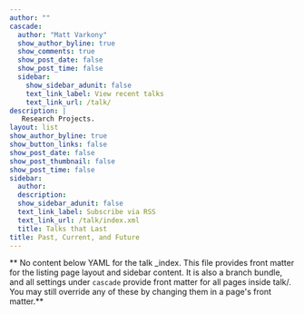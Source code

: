 ```yaml
---
author: "" 
cascade:
  author: "Matt Varkony"
  show_author_byline: true
  show_comments: true
  show_post_date: false
  show_post_time: false
  sidebar:
    show_sidebar_adunit: false
    text_link_label: View recent talks
    text_link_url: /talk/
description: |
   Research Projects.
layout: list
show_author_byline: true
show_button_links: false
show_post_date: false
show_post_thumbnail: false
show_post_time: false
sidebar:
  author: 
  description: 
  show_sidebar_adunit: false
  text_link_label: Subscribe via RSS
  text_link_url: /talk/index.xml
  title: Talks that Last
title: Past, Current, and Future
---
```


** No content below YAML for the talk _index. This file provides front matter for the listing page layout and sidebar content. It is also a branch bundle, and all settings under `cascade` provide front matter for all pages inside talk/. You may still override any of these by changing them in a page's front matter.**
